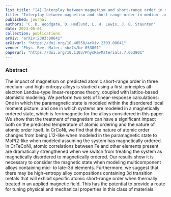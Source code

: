 ```yaml
---
list_title: "[4] Interplay between magnetism and short-range order in medium- and high-entropy alloys: CrCoNi, CrFeCoNi, and CrMnFeCoNi"
title: "Interplay between magnetism and short-range order in medium- and high-entropy alloys: CrCoNi, CrFeCoNi, and CrMnFeCoNi"
published: journal
authors: 'C. D. Woodgate, D. Hedlund, L. H. Lewis, J. B. Staunton'
date: 2023-05-01
collection: publications
arXiv: "arXiv:2303:00641"
arXivurl: "https://doi.org/10.48550/arXiv.2303.00641"
venue: "Phys. Rev. Mater. <b>7</b> 053801"
paperurl: "https://doi.org/10.1103/PhysRevMaterials.7.053801"
---
```


<h3>Abstract</h3>
The impact of magnetism on predicted atomic short-range order in three medium- and high-entropy alloys is studied using a first-principles all-electron Landau-type linear-response theory, coupled with lattice-based atomistic modeling. We perform two sets of linear-response calculations: One in which the paramagnetic state is modeled within the disordered local moment picture, and one in which systems are modeled in a magnetically ordered state, which is ferrimagnetic for the alloys considered in this paper. We show that the treatment of magnetism can have a significant impact both on the predicted temperature of atomic ordering and the nature of atomic order itself. In CrCoNi, we find that the nature of atomic order changes from being L12-like when modeled in the paramagnetic state to MoPt2-like when modeled assuming the system has magnetically ordered. In CrFeCoNi, atomic correlations between Fe and other elements present are dramatically strengthened when we switch from treating the system as magnetically disordered to magnetically ordered. Our results show it is necessary to consider the magnetic state when modeling multicomponent alloys containing mid- to late-3d elements. Furthermore, we suggest that there may be high-entropy alloy compositions containing 3d transition metals that will exhibit specific atomic short-range order when thermally treated in an applied magnetic field. This has the potential to provide a route for tuning physical and mechanical properties in this class of materials.
